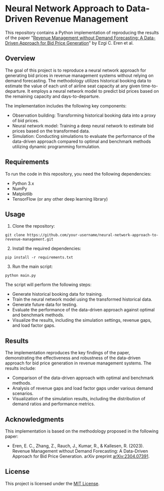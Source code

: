 # Neural Network Approach to Data-Driven Revenue Management

This repository contains a Python implementation of reproducing the results of the paper "[Revenue Management without Demand Forecasting: A Data-Driven Approach for Bid Price Generation](https://arxiv.org/abs/2304.07391)" by Ezgi C. Eren et al.

## Overview

The goal of this project is to reproduce a neural network approach for generating bid prices in revenue management systems without relying on demand forecasting. The methodology utilizes historical booking data to estimate the value of each unit of airline seat capacity at any given time-to-departure. It employs a neural network model to predict bid prices based on the remaining capacity and days-to-departure.

The implementation includes the following key components:
- Observation building: Transforming historical booking data into a proxy of bid prices.
- Neural network model: Training a deep neural network to estimate bid prices based on the transformed data.
- Simulation: Conducting simulations to evaluate the performance of the data-driven approach compared to optimal and benchmark methods utilizing dynamic programming formulation.

## Requirements

To run the code in this repository, you need the following dependencies:
- Python 3.x
- NumPy
- Matplotlib
- TensorFlow (or any other deep learning library)

## Usage

1. Clone the repository:
```
git clone https://github.com/your-username/neural-network-approach-to-revenue-management.git
```

2. Install the required dependencies:
```
pip install -r requirements.txt
```

3. Run the main script:
```
python main.py
```

The script will perform the following steps:
- Generate historical booking data for training.
- Train the neural network model using the transformed historical data.
- Generate future data for testing.
- Evaluate the performance of the data-driven approach against optimal and benchmark methods.
- Visualize the results, including the simulation settings, revenue gaps, and load factor gaps.

## Results

The implementation reproduces the key findings of the paper, demonstrating the effectiveness and robustness of the data-driven approach for bid price generation in revenue management systems. The results include:
- Comparison of the data-driven approach with optimal and benchmark methods.
- Analysis of revenue gaps and load factor gaps under various demand scenarios.
- Visualization of the simulation results, including the distribution of demand ratios and performance metrics.

## Acknowledgments

This implementation is based on the methodology proposed in the following paper:
- Eren, E. C., Zhang, Z., Rauch, J., Kumar, R., & Kallesen, R. (2023). Revenue Management without Demand Forecasting: A Data-Driven Approach for Bid Price Generation. arXiv preprint [arXiv:2304.07391](https://arxiv.org/pdf/2304.07391).

## License

This project is licensed under the [MIT License](LICENSE).
